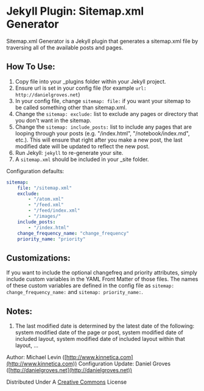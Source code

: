 Jekyll Plugin: Sitemap.xml Generator
====================================

Sitemap.xml Generator is a Jekyll plugin that generates a sitemap.xml file by traversing all of the available posts and pages.

How To Use:
-----------
1. Copy file into your _plugins folder within your Jekyll project.
2. Ensure url is set in your config file (for example `url: http://danielgroves.net`)
3. In your config file, change `sitemap: file:` if you want your sitemap to be called something other than sitemap.xml.
4. Change the `sitemap: exclude:` list to exclude any pages or directory that you don't want in the sitemap. 
5. Change the `sitemap: include_posts:` list to include any pages that are looping through your posts (e.g. "/index.html", "/notebook/index.md", etc.). This will ensure that right after you make a new post, the last modified date will be updated to reflect the new post.
6. Run Jekyll: `jekyll` to re-generate your site.
7. A `sitemap.xml` should be included in your _site folder.

Configuration defaults:

```yaml
sitemap:
    file: "/sitemap.xml"
    exclude:
        - "/atom.xml"
        - "/feed.xml"
        - "/feed/index.xml"
        - "/images/"
    include_posts:
        - "/index.html"
    change_frequency_name: "change_frequency"
    priority_name: "priority"
```

Customizations:
---------------
If you want to include the optional changefreq and priority attributes, simply include custom variables in the YAML Front Matter of those files. The names of these custom variables are defined in the config file as `sitemap: change_frequency_name:` and `sitemap: priority_name:`.

Notes:
------
1. The last modified date is determined by the latest date of the following: system modified date of the page or post, system modified date of included layout, system modified date of included layout within that layout, ...

Author: Michael Levin ([http://www.kinnetica.com](http://www.kinnetica.com))
Configuration Update: Daniel Groves ([http://danielgroves.net](http://danielgroves.net))

Distributed Under A [Creative Commons](http://creativecommons.org/licenses/by/3.0/) License
